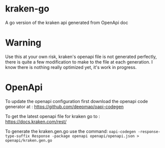 # kraken-go
A go version of the kraken api generated from OpenApi doc

# Warning
Use this at your own risk, kraken's openapi file is not generated perfectly, there is quite a few modification to make to the file at each generation.
I know there is nothing really optimized yet, it's work in progress.

# OpenApi
To update the openapi configuration first download the openapi code generator at : 
https://github.com/deepmap/oapi-codegen

To get the latest openapi file for kraken go to : 
https://docs.kraken.com/rest/


To generate the kraken.gen.go use the command:
`oapi-codegen -response-type-suffix Response -package openapi openapi/openapi.json > openapi/kraken.gen.go`